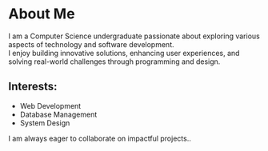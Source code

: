 # About Me  

I am a Computer Science undergraduate passionate about exploring various aspects of technology and software development.  
I enjoy building innovative solutions, enhancing user experiences, and solving real-world challenges through programming and design.  

## Interests:  
- Web Development  
- Database Management  
- System Design  

I am always eager to collaborate on impactful projects.. 
